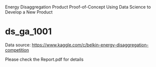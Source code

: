 Energy Disaggregation Product Proof-of-Concept Using Data Science to Develop a New Product  

# ds_ga_1001
Data source: https://www.kaggle.com/c/belkin-energy-disaggregation-competition  

Please check the Report.pdf for details
